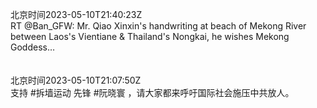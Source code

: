 北京时间2023-05-10T21:40:23Z<br>RT @Ban_GFW: Mr. Qiao Xinxin's handwriting at beach of Mekong River between Laos's Vientiane &amp; Thailand's Nongkai, he wishes Mekong Goddess…<br><br><br>北京时间2023-05-10T21:07:50Z<br>支持 #拆墙运动 先锋 #阮晓寰 ，请大家都来呼吁国际社会施压中共放人。<br><br><br>